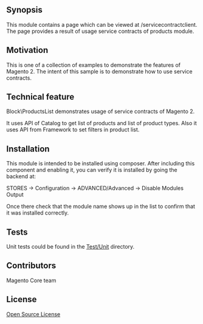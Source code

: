 ## Synopsis

This module contains a page which can be viewed at /servicecontractclient.
The page provides a result of usage service contracts of products module.

## Motivation

This is one of a collection of examples to demonstrate the features of Magento 2. 
The intent of this sample is to demonstrate how to use service contracts.

## Technical feature

Block\ProductsList demonstrates usage of service contracts of Magento 2.

It uses API of Catalog to get list of products and list of product types.
Also it uses API from Framework to set filters in product list.

## Installation

This module is intended to be installed using composer.
After including this component and enabling it, you can verify it is installed by going the backend at:

STORES -> Configuration -> ADVANCED/Advanced ->  Disable Modules Output

Once there check that the module name shows up in the list to confirm that it was installed correctly.

## Tests

Unit tests could be found in the [Test/Unit](Test/Unit) directory.

## Contributors

Magento Core team

## License

[Open Source License](LICENSE.txt)
